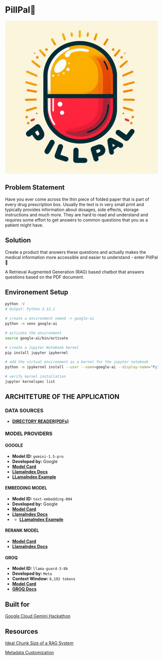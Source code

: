 # PillPal💊

![PillPal_Logo](PillPal_logo.png)

## Problem Statement

Have you ever come across the thin piece of folded paper that is part of every drug prescription box. Usually the text is in very small print and typically provides information about dosages, side effects, storage instructions and much more. They are hard to read and understand and requires some effort to get answers to common questions that you as a patient might have.

## Solution

Create a product that answers these questions and actually makes the medical information more accessible and easier to understand - enter PillPal💊

A Retrieval Augmented Generation (RAG) based chatbot that answers questions based on the PDF document.

## Environement Setup

```bash
python -V
# Output: Python 3.12.1
```

```bash
# create a environment named -> google-ai
python -m venv google-ai
```

```bash
# activate the environment
source google-ai/bin/activate
```

```bash
# create a Jupyter Notebook kernel
pip install jupyter ipykernel
```

```bash
# add the virtual environment as a kernel for the jupyter notebook
python -m ipykernel install --user --name=google-ai --display-name="Py3.12-google-ai"
```

```bash
# verify kernel installation
jupyter kernelspec list
```

## ARCHITETURE OF THE APPLICATION

### DATA SOURCES

- [**DIRECTORY READER(PDFs)**](https://docs.llamaindex.ai/en/stable/module_guides/loading/simpledirectoryreader/)

### MODEL PROVIDERS

#### GOOGLE

- **Model ID:** `gemini-1.5-pro`
- **Developed by:** Google
- [**Model Card**](https://ai.google.dev/gemini-api/docs/models/gemini#gemini-1.5-pro)
- [**LlamaIndex Docs**](https://docs.llamaindex.ai/en/stable/api_reference/llms/gemini/)
- [**LLamaIndex Example**](https://docs.llamaindex.ai/en/stable/examples/llm/gemini/)

#### EMBEDDING MODEL

- **Model ID:** `text-embedding-004`
- **Developed by:** Google
- [**Model Card**](https://ai.google.dev/gemini-api/docs/models/gemini#text-embedding-and-embedding)
- [**LlamaIndex Docs**](https://github.com/run-llama/llama_index/blob/main/llama-index-integrations/embeddings/llama-index-embeddings-gemini/llama_index/embeddings/gemini/base.py)
- - [**LLamaIndex Example**](https://docs.llamaindex.ai/en/stable/examples/embeddings/gemini/)
  
#### RERANK MODEL

- [**Model Card**]()
- [**LlamaIndex Docs**]()

#### GROQ

- **Model ID:** `llama-guard-3-8b`
- **Developed by:** `Meta`
- **Context Window:** `8,192 tokens`
- [**Model Card**](https://huggingface.co/meta-llama/Llama-Guard-3-8B)
- [**GROQ Docs**](https://console.groq.com/docs/content-moderation)

## Built for

[Google Cloud Gemini Hackathon](https://googlecloudgeminihackathon.devpost.com/?ref_content=default&ref_feature=challenge&ref_medium=portfolio)

## Resources

[Ideal Chunk Size of a RAG System](https://www.llamaindex.ai/blog/evaluating-the-ideal-chunk-size-for-a-rag-system-using-llamaindex-6207e5d3fec5)

[Metadata Customization](https://docs.llamaindex.ai/en/stable/module_guides/loading/documents_and_nodes/usage_documents/)